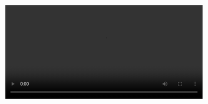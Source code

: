 <video width="630" height="300" controls>
  <source src="https://github.com/villeneuvevincent/POLIMI_AI/raw/main/vocal_tract_segmentation/WhatsApp%20Video%202024-12-14%20at%2016.20.22.mp4" type="video/mp4">
  Your browser does not support the video tag.
</video>
